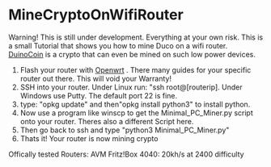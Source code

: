 # MineCryptoOnWifiRouter
 
 Warning! This is still under development. Everything at your own risk.
This is a small Tutorial that shows you how to mine Duco on a wifi router.  <a href="https://duinocoin.com">DuinoCoin</a> is a crypto that can even be mined on such low power devices.

1. Flash your router with  <a href="https://openwrt.org">Openwrt</a> . There many guides for your specific router out there. This will void your Warranty!
2. SSH into your router. Under Linux run: "ssh root@[routerip]. Under Windows use Putty. The default port 22 is fine.
3. type: "opkg update" and then"opkg install python3" to install python.
4. Now use a program like winscp to get the Minimal_PC_Miner.py script onto your router. Theres also a different Script here.
5. Then go back to ssh and type "python3 Minimal_PC_Miner.py"
6. Thats it! Your router is now mining crypto

Offically tested Routers:
AVM Fritz!Box 4040: 20kh/s at 2400 difficulty
